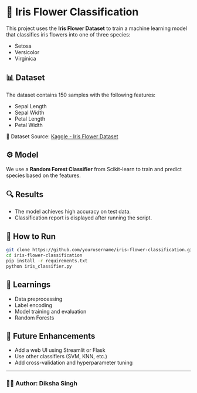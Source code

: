 # 🌸 Iris Flower Classification

This project uses the **Iris Flower Dataset** to train a machine learning model that classifies iris flowers into one of three species:

- Setosa
- Versicolor
- Virginica

## 📊 Dataset
The dataset contains 150 samples with the following features:
- Sepal Length
- Sepal Width
- Petal Length
- Petal Width

📁 Dataset Source: [Kaggle - Iris Flower Dataset](https://www.kaggle.com/datasets/arshid/iris-flower-dataset)

## ⚙️ Model
We use a **Random Forest Classifier** from Scikit-learn to train and predict species based on the features.

## 🔍 Results
- The model achieves high accuracy on test data.
- Classification report is displayed after running the script.

## 🚀 How to Run

```bash
git clone https://github.com/yourusername/iris-flower-classification.git
cd iris-flower-classification
pip install -r requirements.txt
python iris_classifier.py
```

## 🧠 Learnings
- Data preprocessing
- Label encoding
- Model training and evaluation
- Random Forests

## 📌 Future Enhancements
- Add a web UI using Streamlit or Flask
- Use other classifiers (SVM, KNN, etc.)
- Add cross-validation and hyperparameter tuning

---

### 👩‍💻 Author: Diksha Singh
